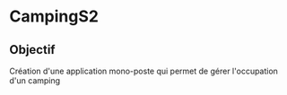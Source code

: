 # CampingS2

## Objectif

Création d'une application mono-poste qui permet de gérer l'occupation d'un camping
